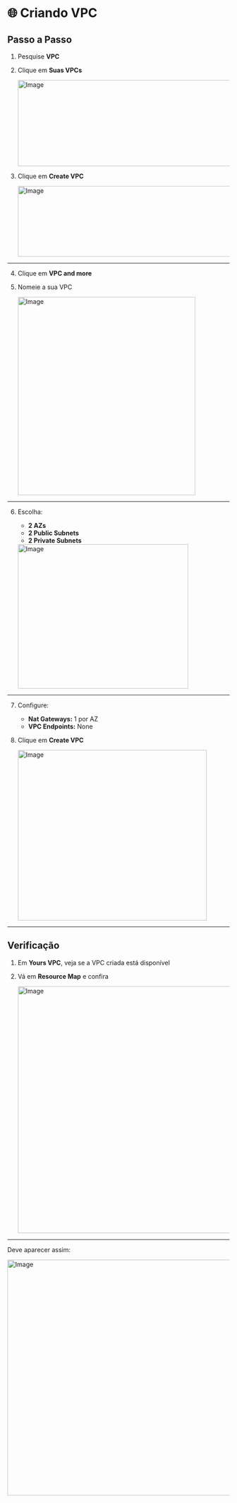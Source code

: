# 🌐 Criando VPC

## Passo a Passo

1. Pesquise **VPC**  

2. Clique em **Suas VPCs**  

   <img width="746" height="195" alt="Image" src="https://github.com/user-attachments/assets/1c61088d-dd00-4ab3-b5d9-64dd4c8575c7" />

3. Clique em **Create VPC**  

   <img width="1174" height="160" alt="Image" src="https://github.com/user-attachments/assets/c48f6425-a1af-4948-a33d-ed19e24e6012" />

---

4. Clique em **VPC and more**

5. Nomeie a sua VPC  

   <img width="402" height="449" alt="Image" src="https://github.com/user-attachments/assets/e9343a67-ad32-4035-a158-e5ff92e203fc" />

---

6. Escolha:
   - **2 AZs**  
   - **2 Public Subnets**  
   - **2 Private Subnets**  

   <img width="386" height="327" alt="Image" src="https://github.com/user-attachments/assets/046e08b0-1724-4ab0-9ff2-4d855319399e" />

---

7. Configure:
   - **Nat Gateways:** 1 por AZ  
   - **VPC Endpoints:** None
     
8. Clique em **Create VPC**  

   <img width="428" height="386" alt="Image" src="https://github.com/user-attachments/assets/4d07cec8-e01a-4ad9-a876-80fd40320533" />

---

## Verificação

1. Em **Yours VPC**, veja se a VPC criada está disponível

2. Vá em **Resource Map** e confira  

   <img width="1312" height="559" alt="Image" src="https://github.com/user-attachments/assets/7f0a2bea-8846-4fd1-9b31-eee691732d3f" />

---

Deve aparecer assim:

   <img width="2226" height="534" alt="Image" src="https://github.com/user-attachments/assets/d1079948-5f0b-47d5-8bf9-8145cef5e6ed" />


